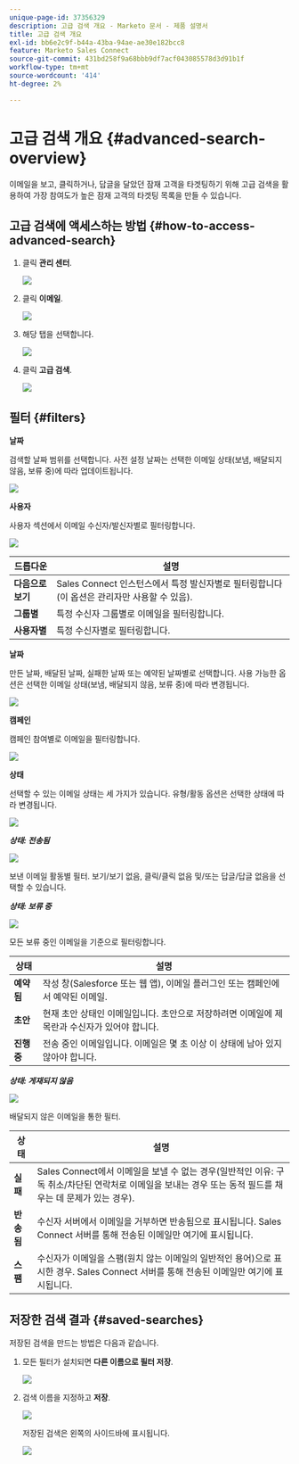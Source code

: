 ```yaml
---
unique-page-id: 37356329
description: 고급 검색 개요 - Marketo 문서 - 제품 설명서
title: 고급 검색 개요
exl-id: bb6e2c9f-b44a-43ba-94ae-ae30e182bcc8
feature: Marketo Sales Connect
source-git-commit: 431bd258f9a68bbb9df7acf043085578d3d91b1f
workflow-type: tm+mt
source-wordcount: '414'
ht-degree: 2%

---
```


# 고급 검색 개요 {#advanced-search-overview}

이메일을 보고, 클릭하거나, 답글을 달았던 잠재 고객을 타겟팅하기 위해 고급 검색을 활용하여 가장 참여도가 높은 잠재 고객의 타겟팅 목록을 만들 수 있습니다.

## 고급 검색에 액세스하는 방법 {#how-to-access-advanced-search}

1. 클릭 **관리 센터**.

   ![](assets/one.png)

1. 클릭 **이메일**.

   ![](assets/two.png)

1. 해당 탭을 선택합니다.

   ![](assets/three.png)

1. 클릭 **고급 검색**.

   ![](assets/four.png)

## 필터 {#filters}

**날짜**

검색할 날짜 범위를 선택합니다. 사전 설정 날짜는 선택한 이메일 상태(보냄, 배달되지 않음, 보류 중)에 따라 업데이트됩니다.

![](assets/date.png)

**사용자**

사용자 섹션에서 이메일 수신자/발신자별로 필터링합니다.

![](assets/who.png)

| 드롭다운 | 설명 |
|---|---|
| **다음으로 보기** | Sales Connect 인스턴스에서 특정 발신자별로 필터링합니다(이 옵션은 관리자만 사용할 수 있음). |
| **그룹별** | 특정 수신자 그룹별로 이메일을 필터링합니다. |
| **사용자별** | 특정 수신자별로 필터링합니다. |

**날짜**

만든 날짜, 배달된 날짜, 실패한 날짜 또는 예약된 날짜별로 선택합니다. 사용 가능한 옵션은 선택한 이메일 상태(보냄, 배달되지 않음, 보류 중)에 따라 변경됩니다.

![](assets/when.png)

**캠페인**

캠페인 참여별로 이메일을 필터링합니다.

![](assets/campaigns.png)

**상태**

선택할 수 있는 이메일 상태는 세 가지가 있습니다. 유형/활동 옵션은 선택한 상태에 따라 변경됩니다.

![](assets/status.png)

***상태: 전송됨***

![](assets/status-sent.png)

보낸 이메일 활동별 필터. 보기/보기 없음, 클릭/클릭 없음 및/또는 답글/답글 없음을 선택할 수 있습니다.

***상태: 보류 중***

![](assets/status-pending.png)

모든 보류 중인 이메일을 기준으로 필터링합니다.

| 상태 | 설명 |
|---|---|
| **예약됨** | 작성 창(Salesforce 또는 웹 앱), 이메일 플러그인 또는 캠페인에서 예약된 이메일. |
| **초안** | 현재 초안 상태인 이메일입니다. 초안으로 저장하려면 이메일에 제목란과 수신자가 있어야 합니다. |
| **진행 중** | 전송 중인 이메일입니다. 이메일은 몇 초 이상 이 상태에 남아 있지 않아야 합니다. |

***상태: 게재되지 않음***

![](assets/status-undelivered.png)

배달되지 않은 이메일을 통한 필터.

| 상태 | 설명 |
|---|---|
| **실패** | Sales Connect에서 이메일을 보낼 수 없는 경우(일반적인 이유: 구독 취소/차단된 연락처로 이메일을 보내는 경우 또는 동적 필드를 채우는 데 문제가 있는 경우). |
| **반송됨** | 수신자 서버에서 이메일을 거부하면 반송됨으로 표시됩니다. Sales Connect 서버를 통해 전송된 이메일만 여기에 표시됩니다. |
| **스팸** | 수신자가 이메일을 스팸(원치 않는 이메일의 일반적인 용어)으로 표시한 경우. Sales Connect 서버를 통해 전송된 이메일만 여기에 표시됩니다. |

## 저장한 검색 결과 {#saved-searches}

저장된 검색을 만드는 방법은 다음과 같습니다.

1. 모든 필터가 설치되면 **다른 이름으로 필터 저장**.

   ![](assets/save-search-1.png)

1. 검색 이름을 지정하고 **저장**.

   ![](assets/save-search-2.png)

   저장된 검색은 왼쪽의 사이드바에 표시됩니다.

   ![](assets/advanced-search-overview-15.png)

